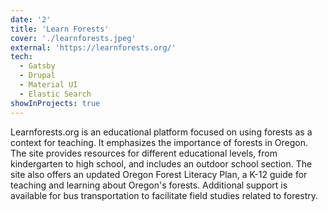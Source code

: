 ```yaml
---
date: '2'
title: 'Learn Forests'
cover: './learnforests.jpeg'
external: 'https://learnforests.org/'
tech:
  - Gatsby
  - Drupal
  - Material UI
  - Elastic Search
showInProjects: true
---
```


Learnforests.org is an educational platform focused on using forests as a context for teaching. It emphasizes the importance of forests in Oregon. The site provides resources for different educational levels, from kindergarten to high school, and includes an outdoor school section. The site also offers an updated Oregon Forest Literacy Plan, a K-12 guide for teaching and learning about Oregon's forests. Additional support is available for bus transportation to facilitate field studies related to forestry.
